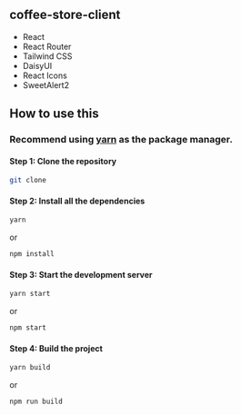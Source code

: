 ## coffee-store-client

- React
- React Router
- Tailwind CSS
- DaisyUI
- React Icons
- SweetAlert2

## How to use this
### Recommend using [yarn](https://yarnpkg.com/) as the package manager.

#### Step 1: Clone the repository
```bash
git clone 
```

#### Step 2: Install all the dependencies

```bash
yarn
```

or

```bash
npm install
```

#### Step 3: Start the development server

```bash
yarn start
```

or

```bash
npm start
```

#### Step 4: Build the project

```bash
yarn build
```

or

```bash
npm run build
```

